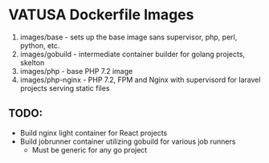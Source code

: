 # VATUSA Dockerfile Images

1. images/base - sets up the base image sans supervisor, php, perl, python, etc.
2. images/gobuild - intermediate container builder for golang projects, skelton
3. images/php - base PHP 7.2 image
4. images/php-nginx - PHP 7.2, FPM and Nginx with supervisord for laravel projects serving
   static files

## TODO:

* Build nginx light container for React projects
* Build jobrunner container utilizing gobuild for various job runners
  * Must be generic for any go project
